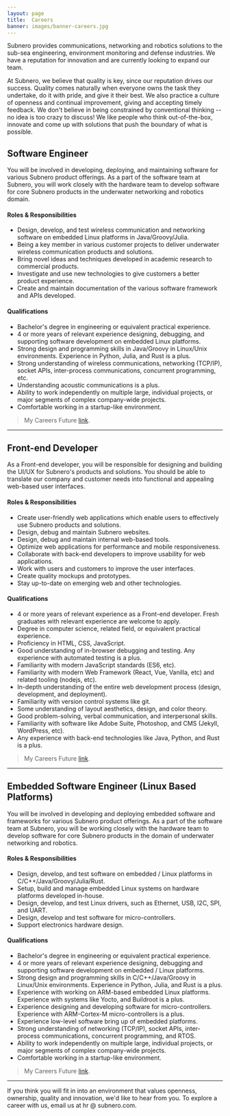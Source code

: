 ```yaml
---
layout: page
title:  Careers
banner: images/banner-careers.jpg
---
```


Subnero provides communications, networking and robotics solutions to the sub-sea engineering, environment monitoring and defense industries. We have a reputation for innovation and are currently looking to expand our team.

At Subnero, we believe that quality is key, since our reputation drives our success. Quality comes naturally when everyone owns the task they undertake, do it with pride, and give it their best. We also practice a culture of openness and continual improvement, giving and accepting timely feedback. We don't believe in being constrained by conventional thinking -- no idea is too crazy to discuss! We like people who think out-of-the-box, innovate and come up with solutions that push the boundary of what is possible.

## Software Engineer
You will be involved in developing, deploying, and maintaining software for various Subnero product offerings. As a part of the software team at Subnero, you will work closely with the hardware team to develop software for core Subnero products in the underwater networking and robotics domain.

#### Roles & Responsibilities
- Design, develop, and test wireless communication and networking software on embedded Linux platforms in Java/Groovy/Julia.
- Being a key member in various customer projects to deliver underwater wireless communication products and solutions.
- Bring novel ideas and techniques developed in academic research to commercial products.
- Investigate and use new technologies to give customers a better product experience.
- Create and maintain documentation of the various software framework and APIs developed.

#### Qualifications
- Bachelor's degree in engineering or equivalent practical experience.
- 4 or more years of relevant experience designing, debugging, and supporting software development on embedded Linux platforms.
- Strong design and programming skills in Java/Groovy in Linux/Unix environments. Experience in Python, Julia, and Rust is a plus.
- Strong understanding of wireless communications, networking (TCP/IP), socket APIs, inter-process communications, concurrent programming, etc.
- Understanding acoustic communications is a plus.
- Ability to work independently on multiple large, individual projects, or major segments of complex company-wide projects.
- Comfortable working in a startup-like environment.

> My Careers Future [link](https://www.mycareersfuture.gov.sg/job/engineering/software-engineer-subnero-69947ee9343b2cdd1c01b76e3c8c4ba0).

---

## Front-end Developer
As a Front-end developer, you will be responsible for designing and building the UI/UX for Subnero's products and solutions. You should be able to translate our company and customer needs into functional and appealing web-based user interfaces.

#### Roles & Responsibilities
- Create user-friendly web applications which enable users to effectively use Subnero products and solutions.
- Design, debug and maintain Subnero websites.
- Design, debug and maintain internal web-based tools.
- Optimize web applications for performance and mobile responsiveness.
- Collaborate with back-end developers to improve usability for web applications.
- Work with users and customers to improve the user interfaces.
- Create quality mockups and prototypes.
- Stay up-to-date on emerging web and other technologies.

#### Qualifications
- 4 or more years of relevant experience as a Front-end developer. Fresh graduates with relevant experience are welcome to apply.
- Degree in computer science, related field, or equivalent practical experience.
- Proficiency in HTML, CSS, JavaScript.
- Good understanding of in-browser debugging and testing. Any experience with automated testing is a plus.
- Familiarity with modern JavaScript standards (ES6, etc).
- Familiarity with modern Web Framework (React, Vue, Vanilla, etc) and related tooling (nodejs, etc).
- In-depth understanding of the entire web development process (design, development, and deployment).
- Familiarity with version control systems like git.
- Some understanding of layout aesthetics, design, and color theory.
- Good problem-solving, verbal communication, and interpersonal skills.
- Familiarity with software like Adobe Suite, Photoshop, and CMS (Jekyll, WordPress, etc).
- Any experience with back-end technologies like Java, Python, and Rust is a plus.

> My Careers Future [link](https://www.mycareersfuture.gov.sg/job/information-technology/frontend-developer-subnero-dd9663d1aa2be090937a58809bc4e8f9).

---

## Embedded Software Engineer (Linux Based Platforms)
You will be involved in developing and deploying embedded software and frameworks for various Subnero product offerings. As a part of the software team at Subnero, you will be working closely with the hardware team to develop software for core Subnero products in the domain of underwater networking and robotics.

#### Roles & Responsibilities
- Design, develop, and test software on embedded / Linux platforms in C/C++/Java/Groovy/Julia/Rust.
- Setup, build and manage embedded Linux systems on hardware platforms developed in-house.
- Design, develop, and test Linux drivers, such as Ethernet, USB, I2C, SPI, and UART.
- Design, develop and test software for micro-controllers.
- Support electronics hardware design.

#### Qualifications
- Bachelor's degree in engineering or equivalent practical experience.
- 4 or more years of relevant experience designing, debugging and supporting software development on embedded / Linux platforms.
- Strong design and programming skills in C/C++/Java/Groovy in Linux/Unix environments. Experience in Python, Julia, and Rust is a plus.
- Experience with working on ARM-based embedded Linux platforms. Experience with systems like Yocto, and Buildroot is a plus.
- Experience designing and developing software for micro-controllers. Experience with ARM-Cortex-M micro-controllers is a plus.
- Experience low-level software bring up of embedded platforms.
- Strong understanding of networking (TCP/IP), socket APIs, inter-process communications, concurrent programming, and RTOS.
- Ability to work independently on multiple large, individual projects, or major segments of complex company-wide projects.
- Comfortable working in a startup-like environment.

> My Careers Future [link](https://www.mycareersfuture.gov.sg/job/information-technology/embedded-software-engineer-subnero-16b48d0f16dd94b93e60a5047fcbdc0a).

---

If you think you will fit in into an environment that values openness, ownership, quality and innovation, we'd like to hear from you. To explore a career with us, email us at hr @ subnero.com.
